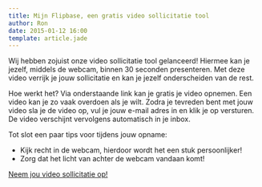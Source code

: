 ```yaml
---
title: Mijn Flipbase, een gratis video sollicitatie tool
author: Ron
date: 2015-01-12 16:00
template: article.jade
---
```


Wij hebben zojuist onze video sollicitatie tool gelanceerd! Hiermee kan je jezelf, middels de webcam, binnen 30 seconden presenteren. Met deze video verrijk je jouw sollicitatie en kan je jezelf onderscheiden van de rest. 

<span class="more"></span>

Hoe werkt het? Via onderstaande link kan je gratis je video opnemen. Een video kan je zo vaak overdoen als je wilt. Zodra je tevreden bent met jouw video sla je de video op, vul je jouw e-mail adres in en klik je op versturen. De video verschijnt vervolgens automatisch in je inbox.

Tot slot een paar tips voor tijdens jouw opname:

- Kijk recht in de webcam, hierdoor wordt het een stuk persoonlijker!
- Zorg dat het licht van achter de webcam vandaan komt!

[Neem jou video sollicitatie op!](https://mijn.flipbase.com)


